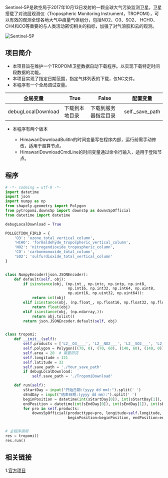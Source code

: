 Sentinel-5P是欧空局于2017年10月13日发射的一颗全球大气污染监测卫星。卫星搭载了对流层观测仪（Tropospheric Monitoring Instrument，TROPOMI），可以有效的观测全球各地大气中痕量气体组分，包括NO2、O3、SO2、 HCHO、CH4和CO等重要的与人类活动密切相关的指标，加强了对气溶胶和云的观测。

<img src="https://www.itrefer.com/pictureBed/2022/11/25_Screenshot-2022-11-25%2011.09.58.png" alt="Sentinel-5P" style="zoom:100%;" />

## 项目简介

-   本项目旨在维护一个TROPOMI卫星数据自动下载程序。以实现下载特定时间段数据的功能。
-   本项目实现了指定日期范围，指定气体列表的下载，仅NC文件。
-   本程序有一个全局调试变量。

| 全局变量           | True           | False                | 配置变量        |
| ------------------ | -------------- | -------------------- | --------------- |
| debugLocalDownload | 下载到本地目录 | 下载到服务器指定目录 | self._save_path |

-   本程序有两个版本

    -   HimawariDownloadBulitIn的时间变量写在程序内部，运行前需手动修改，适用于超算节点。
    -   HimawariDownloadCmdLine的时间变量通过命令行输入，适用于登陆节点。

## 程序

```python
# -*- codeing = utf-8 -*-
import datetime
import json
import numpy as np
from shapely.geometry import Polygon
from pytropomi.downs5p import downs5p as downs5pOfficial
from datetime import datetime

debugLocalDownload = True

POLLECTION_FIRLD = {
    'O3': 'ozone_total_vertical_column',
    'HCHO': 'formaldehyde_tropospheric_vertical_column',
    'NO2': 'nitrogendioxide_tropospheric_column',
    'CO': 'carbonmonoxide_total_column',
    'SO2': 'sulfurdioxide_total_vertical_column'
}


class NumpyEncoder(json.JSONEncoder):
    def default(self, obj):
        if isinstance(obj, (np.int_, np.intc, np.intp, np.int8,
                            np.int16, np.int32, np.int64, np.uint8,
                            np.uint16, np.uint32, np.uint64)):
            return int(obj)
        elif isinstance(obj, (np.float_, np.float16, np.float32, np.float64)):
            return float(obj)
        elif isinstance(obj, (np.ndarray,)):
            return obj.tolist()
        return json.JSONEncoder.default(self, obj)


class tropomi:
    def __init__(self):
        self.products = ['L2__O3____', 'L2__NO2___', 'L2__SO2___', 'L2__HCHO__', 'L2__CH4__', 'L2__CO____']
        self.polygon = Polygon([(70, 0), (70, 60), (140, 60), (140, 0)])
        self.area = 20  # 需要研究
        self.longitude = 121
        self.latitude = 32
        self.save_path = './Your_save_path'
        if debugLocalDownload:
            self.save_path = './TropomiDownload'

    def run(self):
        sStartDay = input("开始日期:(yyyy dd mm):").split(' ')
        sEndDay = input("结束日期:(yyyy dd mm):").split(' ')
        beginPosition = datetime(int(sStartDay[0]), int(sStartDay[1]), int(sStartDay[2]), 0)
        endPosition = datetime(int(sEndDay[0]), int(sEndDay[1]), int(sEndDay[2]), 23)
        for pro in self.products:
            downs5pOfficial(producttype=pro, longitude=self.longitude, latitude=self.latitude, processingmode='Offline',
                            beginPosition=beginPosition, endPosition=endPosition, savepath=self.save_path)


# 主程序调用
res = tropomi()
res.run()
```

## 相关链接

1.[官方项目](https://github.com/bugsuse/pytropomi)
